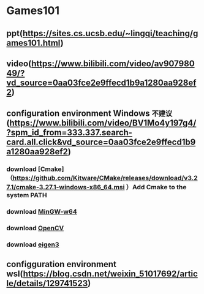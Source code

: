 # Games101
## ppt(https://sites.cs.ucsb.edu/~lingqi/teaching/games101.html)

## video(https://www.bilibili.com/video/av90798049/?vd_source=0aa03fce2e9ffecd1b9a1280aa928ef2)
  
## configuration environment Windows `不建议` (https://www.bilibili.com/video/BV1Mo4y197g4/?spm_id_from=333.337.search-card.all.click&vd_source=0aa03fce2e9ffecd1b9a1280aa928ef2)

### download [Cmake]（https://github.com/Kitware/CMake/releases/download/v3.27.1/cmake-3.27.1-windows-x86_64.msi ）Add Cmake to the system PATH
    
### download [MinGW-w64](https://sourceforge.net/projects/mingw-w64/files/Toolchains%20targetting%20Win64/Personal%20Builds/mingw-builds/8.1.0/threads-posix/seh/x86_64-8.1.0-release-posix-seh-rt_v6-rev0.7z)

### download [OpenCV](https://github.com/opencv/opencv/releases/download/4.8.0/opencv-4.8.0-windows.exe)

### download [eigen3](https://eigen.tuxfamily.org/index.php?title=Main_Page)

## configguration environment wsl(https://blog.csdn.net/weixin_51017692/article/details/129741523)